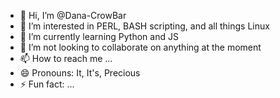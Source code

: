 - 👋 Hi, I’m @Dana-CrowBar
- 👀 I’m interested in PERL, BASH scripting, and all things Linux
- 🌱 I’m currently learning  Python and JS
- 💞️ I’m not looking to collaborate on anything at the moment
- 📫 How to reach me ...
- 😄 Pronouns: It, It's, Precious
- ⚡ Fun fact: ...

<!---
Dana-CrowBar/Dana-CrowBar is a ✨ special ✨ repository because its `README.md` (this file) appears on your GitHub profile.
You can click the Preview link to take a look at your changes.
--->

